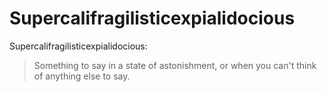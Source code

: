 # Supercalifragilisticexpialidocious
Supercalifragilisticexpialidocious:
> Something to say in a state of astonishment, or when you can't think of anything else to say.
